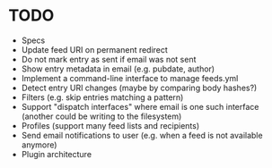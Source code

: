# TODO

* Specs
* Update feed URI on permanent redirect
* Do not mark entry as sent if email was not sent
* Show entry metadata in email (e.g. pubdate, author)
* Implement a command-line interface to manage feeds.yml
* Detect entry URI changes (maybe by comparing body hashes?)
* Filters (e.g. skip entries matching a pattern)
* Support "dispatch interfaces" where email is one such interface (another could
  be writing to the filesystem)
* Profiles (support many feed lists and recipients)
* Send email notifications to user (e.g. when a feed is not available anymore)
* Plugin architecture
